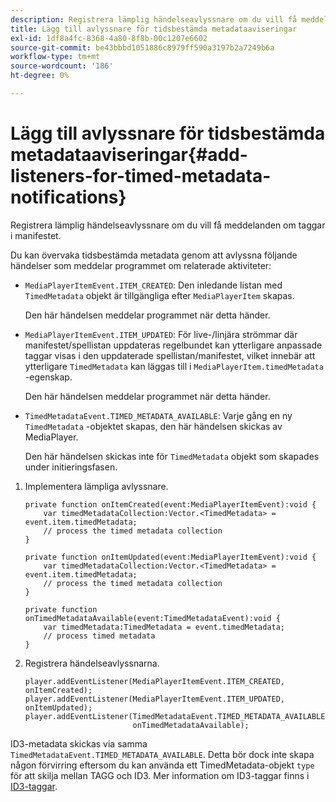 ```yaml
---
description: Registrera lämplig händelseavlyssnare om du vill få meddelanden om taggar i manifestet.
title: Lägg till avlyssnare för tidsbestämda metadataaviseringar
exl-id: 1df8a4fc-8368-4a80-8f8b-00c1207e6602
source-git-commit: be43bbbd1051886c8979ff590a3197b2a7249b6a
workflow-type: tm+mt
source-wordcount: '186'
ht-degree: 0%

---
```


# Lägg till avlyssnare för tidsbestämda metadataaviseringar{#add-listeners-for-timed-metadata-notifications}

Registrera lämplig händelseavlyssnare om du vill få meddelanden om taggar i manifestet.

Du kan övervaka tidsbestämda metadata genom att avlyssna följande händelser som meddelar programmet om relaterade aktiviteter:

* `MediaPlayerItemEvent.ITEM_CREATED`: Den inledande listan med `TimedMetadata` objekt är tillgängliga efter `MediaPlayerItem` skapas.

   Den här händelsen meddelar programmet när detta händer.

* `MediaPlayerItemEvent.ITEM_UPDATED`: För live-/linjära strömmar där manifestet/spellistan uppdateras regelbundet kan ytterligare anpassade taggar visas i den uppdaterade spellistan/manifestet, vilket innebär att ytterligare `TimedMetadata` kan läggas till i `MediaPlayerItem.timedMetadata` -egenskap.

   Den här händelsen meddelar programmet när detta händer.

* `TimedMetadataEvent.TIMED_METADATA_AVAILABLE`: Varje gång en ny `TimedMetadata` -objektet skapas, den här händelsen skickas av MediaPlayer.

   Den här händelsen skickas inte för `TimedMetadata` objekt som skapades under initieringsfasen.

1. Implementera lämpliga avlyssnare.

   ```
   private function onItemCreated(event:MediaPlayerItemEvent):void { 
       var timedMetadataCollection:Vector.<TimedMetadata> = event.item.timedMetadata; 
       // process the timed metadata collection 
   } 
   
   private function onItemUpdated(event:MediaPlayerItemEvent):void { 
       var timedMetadataCollection:Vector.<TimedMetadata> = event.item.timedMetadata; 
       // process the timed metadata collection 
   } 
   
   private function onTimedMetadataAvailable(event:TimedMetadataEvent):void { 
       var timedMetadata:TimedMetadata = event.timedMetadata; 
       // process timed metadata 
   }
   ```

1. Registrera händelseavlyssnarna.

   ```
   player.addEventListener(MediaPlayerItemEvent.ITEM_CREATED, onItemCreated); 
   player.addEventListener(MediaPlayerItemEvent.ITEM_UPDATED, onItemUpdated); 
   player.addEventListener(TimedMetadataEvent.TIMED_METADATA_AVAILABLE,  
                           onTimedMetadataAvailable);
   ```

ID3-metadata skickas via samma `TimedMetadataEvent.TIMED_METADATA_AVAILABLE`. Detta bör dock inte skapa någon förvirring eftersom du kan använda ett TimedMetadata-objekt `type` för att skilja mellan TAGG och ID3. Mer information om ID3-taggar finns i [ID3-taggar](../../../tvsdk-1.4-for-desktop-hls/r-psdk-dhls-1.4-notification-system/notification-system/t-psdk-dhls-1.4-id3-metadata-retrieve.md).
